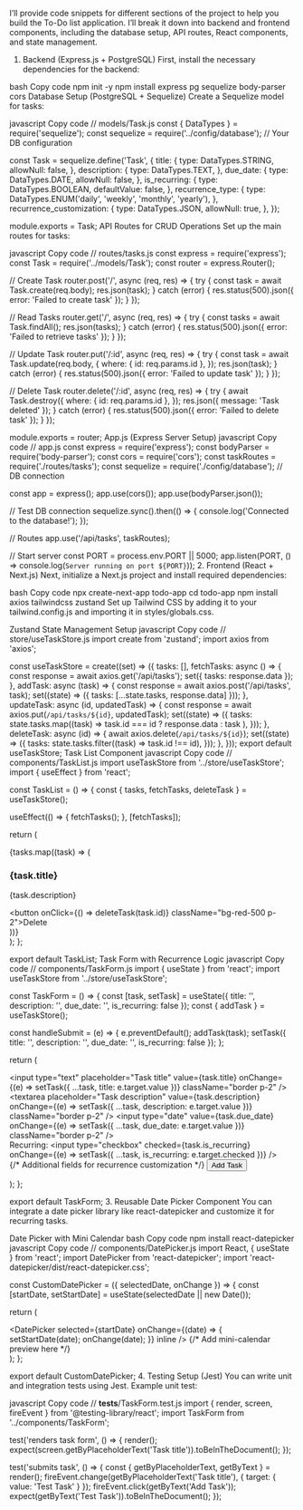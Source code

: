 I’ll provide code snippets for different sections of the project to help you build the To-Do list application. I’ll break it down into backend and frontend components, including the database setup, API routes, React components, and state management.

1. Backend (Express.js + PostgreSQL)
First, install the necessary dependencies for the backend:

bash
Copy code
npm init -y
npm install express pg sequelize body-parser cors
Database Setup (PostgreSQL + Sequelize)
Create a Sequelize model for tasks:

javascript
Copy code
// models/Task.js
const { DataTypes } = require('sequelize');
const sequelize = require('../config/database'); // Your DB configuration

const Task = sequelize.define('Task', {
  title: {
    type: DataTypes.STRING,
    allowNull: false,
  },
  description: {
    type: DataTypes.TEXT,
  },
  due_date: {
    type: DataTypes.DATE,
    allowNull: false,
  },
  is_recurring: {
    type: DataTypes.BOOLEAN,
    defaultValue: false,
  },
  recurrence_type: {
    type: DataTypes.ENUM('daily', 'weekly', 'monthly', 'yearly'),
  },
  recurrence_customization: {
    type: DataTypes.JSON,
    allowNull: true,
  },
});

module.exports = Task;
API Routes for CRUD Operations
Set up the main routes for tasks:

javascript
Copy code
// routes/tasks.js
const express = require('express');
const Task = require('../models/Task');
const router = express.Router();

// Create Task
router.post('/', async (req, res) => {
  try {
    const task = await Task.create(req.body);
    res.json(task);
  } catch (error) {
    res.status(500).json({ error: 'Failed to create task' });
  }
});

// Read Tasks
router.get('/', async (req, res) => {
  try {
    const tasks = await Task.findAll();
    res.json(tasks);
  } catch (error) {
    res.status(500).json({ error: 'Failed to retrieve tasks' });
  }
});

// Update Task
router.put('/:id', async (req, res) => {
  try {
    const task = await Task.update(req.body, {
      where: { id: req.params.id },
    });
    res.json(task);
  } catch (error) {
    res.status(500).json({ error: 'Failed to update task' });
  }
});

// Delete Task
router.delete('/:id', async (req, res) => {
  try {
    await Task.destroy({
      where: { id: req.params.id },
    });
    res.json({ message: 'Task deleted' });
  } catch (error) {
    res.status(500).json({ error: 'Failed to delete task' });
  }
});

module.exports = router;
App.js (Express Server Setup)
javascript
Copy code
// app.js
const express = require('express');
const bodyParser = require('body-parser');
const cors = require('cors');
const taskRoutes = require('./routes/tasks');
const sequelize = require('./config/database'); // DB connection

const app = express();
app.use(cors());
app.use(bodyParser.json());

// Test DB connection
sequelize.sync().then(() => {
  console.log('Connected to the database!');
});

// Routes
app.use('/api/tasks', taskRoutes);

// Start server
const PORT = process.env.PORT || 5000;
app.listen(PORT, () => console.log(`Server running on port ${PORT}`));
2. Frontend (React + Next.js)
Next, initialize a Next.js project and install required dependencies:

bash
Copy code
npx create-next-app todo-app
cd todo-app
npm install axios tailwindcss zustand
Set up Tailwind CSS by adding it to your tailwind.config.js and importing it in styles/globals.css.

Zustand State Management Setup
javascript
Copy code
// store/useTaskStore.js
import create from 'zustand';
import axios from 'axios';

const useTaskStore = create((set) => ({
  tasks: [],
  fetchTasks: async () => {
    const response = await axios.get('/api/tasks');
    set({ tasks: response.data });
  },
  addTask: async (task) => {
    const response = await axios.post('/api/tasks', task);
    set((state) => ({ tasks: [...state.tasks, response.data] }));
  },
  updateTask: async (id, updatedTask) => {
    const response = await axios.put(`/api/tasks/${id}`, updatedTask);
    set((state) => ({
      tasks: state.tasks.map((task) =>
        task.id === id ? response.data : task
      ),
    }));
  },
  deleteTask: async (id) => {
    await axios.delete(`/api/tasks/${id}`);
    set((state) => ({
      tasks: state.tasks.filter((task) => task.id !== id),
    }));
  },
}));
export default useTaskStore;
Task List Component
javascript
Copy code
// components/TaskList.js
import useTaskStore from '../store/useTaskStore';
import { useEffect } from 'react';

const TaskList = () => {
  const { tasks, fetchTasks, deleteTask } = useTaskStore();

  useEffect(() => {
    fetchTasks();
  }, [fetchTasks]);

  return (
    <div className="task-list">
      {tasks.map((task) => (
        <div key={task.id} className="task-item p-4">
          <h3>{task.title}</h3>
          <p>{task.description}</p>
          <button onClick={() => deleteTask(task.id)} className="bg-red-500 p-2">Delete</button>
        </div>
      ))}
    </div>
  );
};

export default TaskList;
Task Form with Recurrence Logic
javascript
Copy code
// components/TaskForm.js
import { useState } from 'react';
import useTaskStore from '../store/useTaskStore';

const TaskForm = () => {
  const [task, setTask] = useState({ title: '', description: '', due_date: '', is_recurring: false });
  const { addTask } = useTaskStore();

  const handleSubmit = (e) => {
    e.preventDefault();
    addTask(task);
    setTask({ title: '', description: '', due_date: '', is_recurring: false });
  };

  return (
    <form onSubmit={handleSubmit} className="task-form">
      <input
        type="text"
        placeholder="Task title"
        value={task.title}
        onChange={(e) => setTask({ ...task, title: e.target.value })}
        className="border p-2"
      />
      <textarea
        placeholder="Task description"
        value={task.description}
        onChange={(e) => setTask({ ...task, description: e.target.value })}
        className="border p-2"
      />
      <input
        type="date"
        value={task.due_date}
        onChange={(e) => setTask({ ...task, due_date: e.target.value })}
        className="border p-2"
      />
      <div>
        <label>Recurring:</label>
        <input
          type="checkbox"
          checked={task.is_recurring}
          onChange={(e) => setTask({ ...task, is_recurring: e.target.checked })}
        />
      </div>
      {/* Additional fields for recurrence customization */}
      <button type="submit" className="bg-blue-500 p-2">
        Add Task
      </button>
    </form>
  );
};

export default TaskForm;
3. Reusable Date Picker Component
You can integrate a date picker library like react-datepicker and customize it for recurring tasks.

Date Picker with Mini Calendar
bash
Copy code
npm install react-datepicker
javascript
Copy code
// components/DatePicker.js
import React, { useState } from 'react';
import DatePicker from 'react-datepicker';
import 'react-datepicker/dist/react-datepicker.css';

const CustomDatePicker = ({ selectedDate, onChange }) => {
  const [startDate, setStartDate] = useState(selectedDate || new Date());

  return (
    <div>
      <DatePicker
        selected={startDate}
        onChange={(date) => {
          setStartDate(date);
          onChange(date);
        }}
        inline
      />
      {/* Add mini-calendar preview here */}
    </div>
  );
};

export default CustomDatePicker;
4. Testing Setup (Jest)
You can write unit and integration tests using Jest. Example unit test:

javascript
Copy code
// __tests__/TaskForm.test.js
import { render, screen, fireEvent } from '@testing-library/react';
import TaskForm from '../components/TaskForm';

test('renders task form', () => {
  render(<TaskForm />);
  expect(screen.getByPlaceholderText('Task title')).toBeInTheDocument();
});

test('submits task', () => {
  const { getByPlaceholderText, getByText } = render(<TaskForm />);
  fireEvent.change(getByPlaceholderText('Task title'), { target: { value: 'Test Task' } });
  fireEvent.click(getByText('Add Task'));
  expect(getByText('Test Task')).toBeInTheDocument();
});
